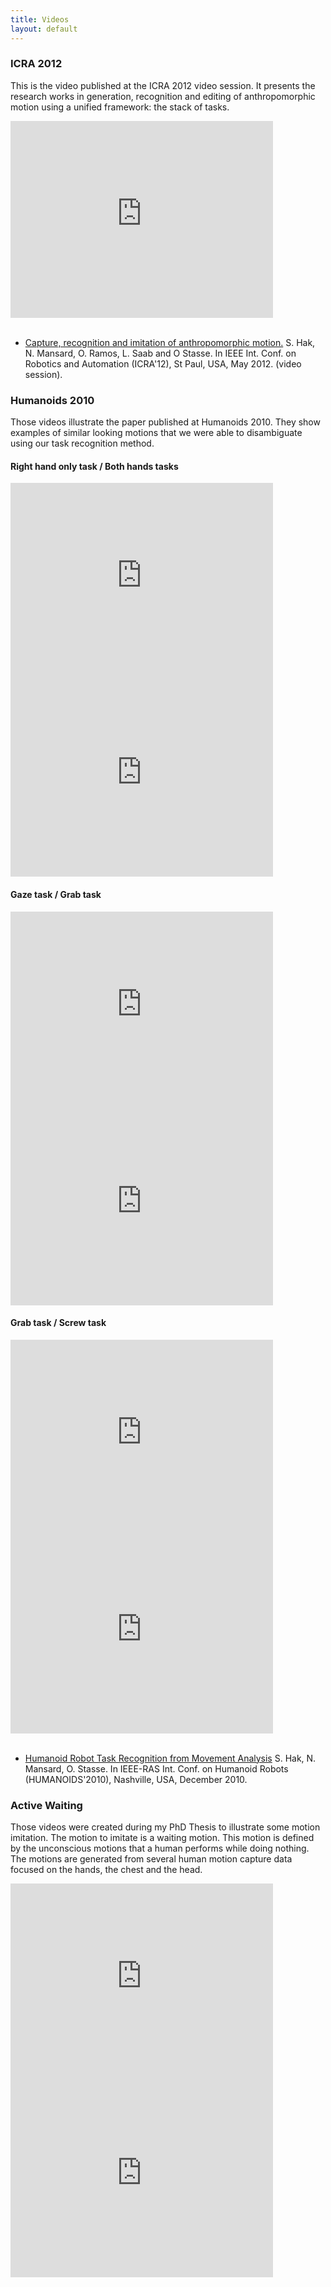 ```yaml
---
title: Videos
layout: default
---
```


### ICRA 2012<a name="icra2012"></a>
This is the video published at the ICRA 2012 video session. It presents the research works in
generation, recognition and editing of anthropomorphic motion using a unified framework: the stack of tasks.

<div class="row" markdown="1">
 <div class="span6" markdown="1">
<iframe width="420" height="315" src="http://www.youtube.com/embed/sDpeO4PntR8" frameborder="0" allowfullscreen></iframe> 
 </div>
</div>
<br>

 - <a href="https://hal.archives-ouvertes.fr/hal-00706661">Capture, recognition and imitation of anthropomorphic motion.</a> S. Hak, N. Mansard, O. Ramos, L. Saab and O Stasse. In IEEE Int. Conf. on Robotics and Automation (ICRA'12), St Paul, USA, May 2012. (video session).

### Humanoids 2010<a name="humanoids2012"></a>
Those videos illustrate the paper published at Humanoids 2010. They show examples of similar looking motions
that we were able to disambiguate using our task recognition method.

#### Right hand only task / Both hands tasks

<div class="row" markdown="1">
 <div class="span6" markdown="1">
 <iframe width="420" height="315" src="http://www.youtube.com/embed/9GqdhqHPKBM" frameborder="0" allowfullscreen></iframe>
 </div>
 <div class="span6" markdown="1">
 <iframe width="420" height="315" src="http://www.youtube.com/embed/mCoNfoKL1Nk" frameborder="0" allowfullscreen></iframe>
 </div>
</div>

#### Gaze task / Grab task

<div class="row" markdown="1">
 <div class="span6" markdown="1">
 <iframe width="420" height="315" src="http://www.youtube.com/embed/aXdFFERCqDA" frameborder="0" allowfullscreen></iframe>
 </div>
 <div class="span6" markdown="1">
 <iframe width="420" height="315" src="http://www.youtube.com/embed/EVlvKiZ76Do" frameborder="0" allowfullscreen></iframe>
 </div>
</div>

#### Grab task / Screw task

<div class="row" markdown="1">
 <div class="span6" markdown="1">
 <iframe width="420" height="315" src="http://www.youtube.com/embed/1l6HxmJ--k0" frameborder="0" allowfullscreen></iframe>
 </div>
 <div class="span6" markdown="1">
 <iframe width="420" height="315" src="http://www.youtube.com/embed/1QFeN_xV3M0" frameborder="0" allowfullscreen></iframe>
 </div>
</div>
<br>

 -  <a href="https://hal.archives-ouvertes.fr/hal-00499291">Humanoid Robot Task Recognition from Movement Analysis</a> S. Hak, N. Mansard, O. Stasse. In IEEE-RAS Int. Conf. on Humanoid Robots (HUMANOIDS'2010), Nashville, USA, December 2010.

### Active Waiting<a name="activeWaiting"></a>

Those videos were created during my PhD Thesis to illustrate some motion imitation.
The motion to imitate is a waiting motion. This motion is defined by the
unconscious motions that a human performs while doing nothing.
The motions are generated from several human motion capture data focused on the hands,
the chest and the head.

<div class="row" markdown="1">
 <div class="span6" markdown="1">
 <iframe width="420" height="315" src="http://www.youtube.com/embed/lt2AMhUF5u8" frameborder="0" allowfullscreen></iframe>
 </div>
 <div class="span6" markdown="1">
 <iframe width="420" height="315" src="http://www.youtube.com/embed/KOfhW6R8eT8" frameborder="0" allowfullscreen></iframe>
 </div>
</div>

<script src="js/fluidvids.js"></script>
<script>
fluidvids.init({
  selector: ['iframe'],
  players: ['www.youtube.com']
});
</script>
